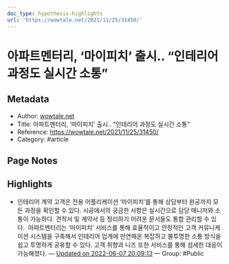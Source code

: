 ```yaml
---
doc_type: hypothesis-highlights
url: 'https://wowtale.net/2021/11/25/31450/'
---
```


# 아파트멘터리, ‘마이피치’ 출시.. “인테리어 과정도 실시간 소통”

## Metadata
- Author: [wowtale.net]()
- Title: 아파트멘터리, ‘마이피치’ 출시.. “인테리어 과정도 실시간 소통”
- Reference: https://wowtale.net/2021/11/25/31450/
- Category: #article

## Page Notes
## Highlights
- 인테리어 계약 고객은 전용 어플리케이션 ‘마이피치’를 통해 상담부터 완공까지 모든 과정을 확인할 수 있다. 시공에서의 궁금한 사항은 실시간으로 담당 매니저와 소통이 가능하다. 견적서 및 계약서 등 정리하기 어려운 문서들도 통합 관리할 수 있다.  아파트멘터리는 ‘마이피치’ 서비스를 통해 효율적이고 안정적인 고객 커뮤니케이션 시스템을 구축해서 인테리어 업계에 만연해온 복잡하고 불투명한 소통 방식을 쉽고 투명하게 공유할 수 있다. 고객 취향과 니즈 또한 서비스를 통해 섬세한 대응이 가능해졌다. — [Updated on 2022-06-07 20:09:13](https://hyp.is/Q10hgOZSEeyHfbPInXew_w/wowtale.net/2021/11/25/31450/) — Group: #Public



